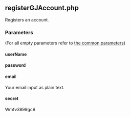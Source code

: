 ## registerGJAccount.php
Registers an account.
### Parameters
(For all empty parameters refer to [the common parameters](https://github.com/SMJSGaming/GDDocs/blob/master/endpoints/common_parameters.md))
#### userName
#### password
#### email
Your email input as plain text.
#### secret
Wmfv3899gc9

